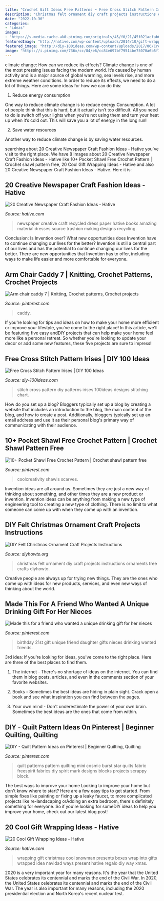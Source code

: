 ```yaml
---
title: "Crochet Gift Ideas Free Patterns ~ Free Cross Stitch Pattern Irises"
description: "Christmas felt ornament diy craft projects instructions ornaments tree crafts diyhowto"
date: "2022-10-30"
categories:
- "ideas"
images:
- "https://s-media-cache-ak0.pinimg.com/originals/45/f0/21/45f021acfab6c32ed46065d374670914.jpg"
featuredImage: "http://hative.com/wp-content/uploads/2014/10/gift-wrapping-ideas/7-cool-gift-wrapping-ideas.jpg"
featured_image: "http://diy-100ideas.com/wp-content/uploads/2017/06/Cross_stitch_Pattern_Irises-3.png"
image: "https://i.pinimg.com/736x/cc/84/e6/cc84e697bf79514be75070a6b5f19071.jpg"
---
```



climate change: How can we reduce its effects?
Climate change is one of the most pressing issues facing the modern world. It’s caused by human activity and is a major source of global warming, sea levels rise, and more extreme weather conditions. In order to reduce its effects, we need to do a lot of things. Here are some ideas for how we can do this:
1) Reduce energy consumption

One way to reduce climate change is to reduce energy Consumption. A lot of people think that this is hard, but it actually isn’t too difficult. All you need to do is switch off your lights when you’re not using them and turn your heat up when it’s cold out. This will save you a lot of energy in the long run! 

2) Save water resources

Another way to reduce climate change is by saving water resources.

	

		
searching about 20 Creative Newspaper Craft Fashion Ideas - Hative you've visit to the right place. We have 8 Images about 20 Creative Newspaper Craft Fashion Ideas - Hative like 10+ Pocket Shawl Free Crochet Pattern | Crochet shawl pattern free, 20 Cool Gift Wrapping Ideas - Hative and also 20 Creative Newspaper Craft Fashion Ideas - Hative. Here it is:
		
    
## 20 Creative Newspaper Craft Fashion Ideas - Hative

<img loading=lazy src="http://hative.com/wp-content/uploads/2014/10/newspaper-craft-fashion-ideas/2-creative-newspaper-craft-fashion-ideas.jpg" onerror="this.onerror=null;this.src='https://tse1.mm.bing.net/th?id=OIP.YABbSnoEV65VXtfJJdaXAgHaKv&amp;pid=15.1';" alt="20 Creative Newspaper Craft Fashion Ideas - Hative">

_Source: hative.com_

>newspaper creative craft recycled dress paper hative books amazing material dresses source trashion making designs recycling. 

	

Conclusion: Is Invention over? What new opportunities does Invention have to continue changing our lives for the better?
Invention is still a central part of our lives and has the potential to continue changing our lives for the better. There are new opportunities that Invention has to offer, including ways to make life easier and more comfortable for everyone.

    
## Arm Chair Caddy 7 | Knitting, Crochet Patterns, Crochet Projects

<img loading=lazy src="https://i.pinimg.com/736x/b5/1f/dc/b51fdc60b52fdf01e18bcafd31918dc5--photos-crafts.jpg" onerror="this.onerror=null;this.src='https://tse4.mm.bing.net/th?id=OIP.LhEW-xHbqZunYRLk9ATOWAAAAA&amp;pid=15.1';" alt="Arm chair caddy 7 | Knitting, Crochet patterns, Crochet projects">

_Source: pinterest.com_

>caddy. 

	

If you're looking for tips and ideas on how to make your home more efficient or improve your lifestyle, you've come to the right place! In this article, we'll be featuring five easy andDIY projects that can help make your home feel more like a personal retreat. So whether you're looking to update your decor or add some new features, these five projects are sure to impress!

    
## Free Cross Stitch Pattern Irises | DIY 100 Ideas

<img loading=lazy src="http://diy-100ideas.com/wp-content/uploads/2017/06/Cross_stitch_Pattern_Irises-3.png" onerror="this.onerror=null;this.src='https://tse3.mm.bing.net/th?id=OIP.7rGqwYbEcgxh7SFhCRuCpwDWEj&amp;pid=15.1';" alt="Free Cross Stitch Pattern Irises | DIY 100 Ideas">

_Source: diy-100ideas.com_

>stitch cross pattern diy patterns irises 100ideas designs stitching chart. 

	

How do you set up a blog?
Bloggers typically set up a blog by creating a website that includes an introduction to the blog, the main content of the blog, and how to create a post. Additionally, bloggers typically set up an email address and use it as their personal blog's primary way of communicating with their audience.

    
## 10+ Pocket Shawl Free Crochet Pattern | Crochet Shawl Pattern Free

<img loading=lazy src="https://i.pinimg.com/736x/cc/84/e6/cc84e697bf79514be75070a6b5f19071.jpg" onerror="this.onerror=null;this.src='https://tse1.mm.bing.net/th?id=OIP.BY7taH_Ie1mskKtD0LSE3gHaLH&amp;pid=15.1';" alt="10+ Pocket Shawl Free Crochet Pattern | Crochet shawl pattern free">

_Source: pinterest.com_

>coolcreativity shawls scarves. 

	

Invention ideas are all around us. Sometimes they are just a new way of thinking about something, and other times they are a new product or invention. Invention ideas can be anything from making a new type of engineering tool to creating a new type of clothing. There is no limit to what someone can come up with when they come up with an invention.

    
## DIY Felt Christmas Ornament Craft Projects Instructions

<img loading=lazy src="http://www.diyhowto.org/wp-content/uploads/DIYHowto-DIY-Felt-Christmas-Ornament-Craft-Projects-Instructions-23.jpg" onerror="this.onerror=null;this.src='https://tse4.mm.bing.net/th?id=OIP.KmweQQP1Mz0oOBBFmGDb_QHaQo&amp;pid=15.1';" alt="DIY Felt Christmas Ornament Craft Projects Instructions">

_Source: diyhowto.org_

>christmas felt ornament diy craft projects instructions ornaments tree crafts diyhowto. 

	

Creative people are always up for trying new things. They are the ones who come up with ideas for new products, services, and even new ways of thinking about the world.

    
## Made This For A Friend Who Wanted A Unique Drinking Gift For Her Nieces

<img loading=lazy src="https://i.pinimg.com/736x/90/e9/84/90e984930ac492618ac167dc8213a5e2--st-birthday-birthday-ideas.jpg" onerror="this.onerror=null;this.src='https://tse4.mm.bing.net/th?id=OIP.CLdL0a6F0DrfhwlrOp_xlgHaJ3&amp;pid=15.1';" alt="Made this for a friend who wanted a unique drinking gift for her nieces">

_Source: pinterest.com_

>birthday 21st gift unique friend daughter gifts nieces drinking wanted friends. 

	

3rd idea:
If you're looking for ideas, you've come to the right place. Here are three of the best places to find them.
1. The internet - There's no shortage of ideas on the internet. You can find them in blog posts, articles, and even in the comments section of your favorite websites.

2. Books - Sometimes the best ideas are hiding in plain sight. Crack open a book and see what inspiration you can find between the pages.

3. Your own mind - Don't underestimate the power of your own brain. Sometimes the best ideas are the ones that come from within.

    
## DIY - Quilt Pattern Ideas On Pinterest | Beginner Quilting, Quilting

<img loading=lazy src="https://s-media-cache-ak0.pinimg.com/originals/45/f0/21/45f021acfab6c32ed46065d374670914.jpg" onerror="this.onerror=null;this.src='https://tse4.mm.bing.net/th?id=OIP.suwuZnR5uwNeMwoH61Bw2gHaKG&amp;pid=15.1';" alt="DIY - Quilt Pattern Ideas on Pinterest | Beginner Quilting, Quilting">

_Source: pinterest.com_

>quilt patterns pattern quilting mini cosmic burst star quilts fabric freespirit fabrics diy spirit mark designs blocks projects scrappy block. 

	

The best ways to improve your home
Looking to improve your home but don't know where to start? Here are a few easy tips to get started. From simple fixes like painting or fixing up a leaky faucet, to more complicated projects like re-landscaping orAdding an extra bedroom, there's definitely something for everyone. So if you're looking for someDIY ideas to help you improve your home, check out our latest blog post!

    
## 20 Cool Gift Wrapping Ideas - Hative

<img loading=lazy src="http://hative.com/wp-content/uploads/2014/10/gift-wrapping-ideas/7-cool-gift-wrapping-ideas.jpg" onerror="this.onerror=null;this.src='https://tse4.mm.bing.net/th?id=OIP.FCGR5qcVwaA-UGUQzGBzGgHaM2&amp;pid=15.1';" alt="20 Cool Gift Wrapping Ideas - Hative">

_Source: hative.com_

>wrapping gift christmas cool snowman presents boxes wrap into gifts wrapped idea navidad ways present hative regalo diy way xmas. 

	

2020 is a very important year for many reasons. It's the year that the United States celebrates its centennial and marks the end of the Civil War.
In 2020, the United States celebrates its centennial and marks the end of the Civil War. The year is also important for many reasons, including the 2020 presidential election and North Korea's recent nuclear test.


